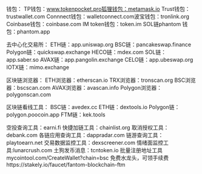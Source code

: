 钱包：
TP钱包：www.tokenpocket.pro狐狸钱包：metamask.io Trust钱包：trustwallet.com
Connnect钱包：walletconnect.com波宝钱包：tronlink.org Coinbase钱包：coinbase.com
IM token钱包：token.im SOL链phantom 钱包：phantom.app

去中心化交易所：
ETH链：app.uniswap.org BSC链：pancakeswap.finance Polygon链：quickswap.exchange
HECO链：mdex.com SOL链：app.saber.so AVAX链：app.pangolin.exchange
CELO链：app.ubeswap.org IOTX链：mimo.exchange

区块链浏览器：
ETH浏览器：etherscan.io TRX浏览器：tronscan.org BSC浏览器：bscscan.com
AVAX浏览器：avascan.info Polygon浏览器：polygonscan.com

区块链看线工具：
BSC链：avedex.cc ETH链：dextools.io Polygon链：polygon.poocoin.app
FTM链：kek.tools

空投查询工具：earni.fi
快捷加链工具：chainlist.org
取消授权工具：debank.com
各链应用查询工具：dappradar.com
链游查询工具：playtoearn.net
交易数据监控工具：dexscreener.com
情绪面监控工具:lunarcrush.com
土狗发币消息：tcntoken.io 
批量注册地址工具 mycointool.com/CreateWallet?chain=bsc
免费水龙头，可领手续费https://stakely.io/faucet/fantom-blockchain-ftm
